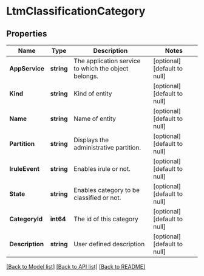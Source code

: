 # LtmClassificationCategory

## Properties
Name | Type | Description | Notes
------------ | ------------- | ------------- | -------------
**AppService** | **string** | The application service to which the object belongs. | [optional] [default to null]
**Kind** | **string** | Kind of entity | [optional] [default to null]
**Name** | **string** | Name of entity | [optional] [default to null]
**Partition** | **string** | Displays the administrative partition. | [optional] [default to null]
**IruleEvent** | **string** | Enables irule or not. | [optional] [default to null]
**State** | **string** | Enables category to be classified or not. | [optional] [default to null]
**CategoryId** | **int64** | The id of this category | [optional] [default to null]
**Description** | **string** | User defined description | [optional] [default to null]

[[Back to Model list]](../README.md#documentation-for-models) [[Back to API list]](../README.md#documentation-for-api-endpoints) [[Back to README]](../README.md)


